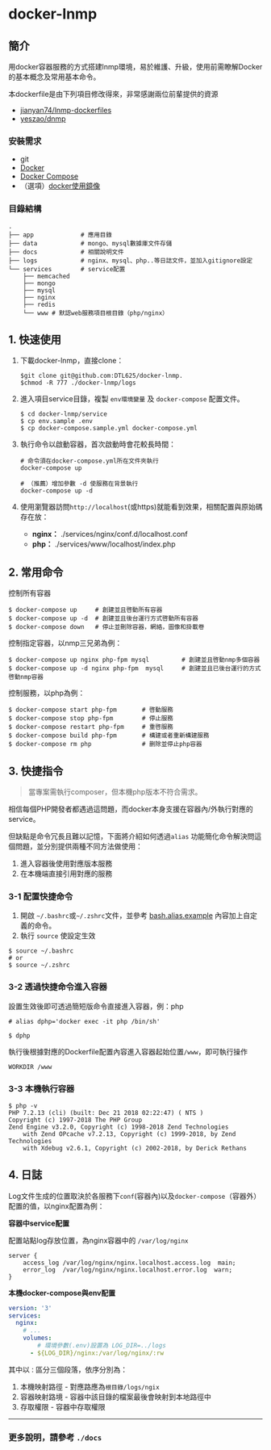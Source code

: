 # docker-lnmp

## 簡介
用docker容器服務的方式搭建lnmp環境，易於維護、升級，使用前需瞭解Docker的基本概念及常用基本命令。

本dockerfile是由下列項目修改得來，非常感謝兩位前輩提供的資源

- [jianyan74/lnmp-dockerfiles](https://github.com/jianyan74/lnmp-dockerfiles)
- [yeszao/dnmp](https://github.com/yeszao/dnmp)

### 安裝需求
- git
- [Docker](https://docs.docker.com/engine/installation/linux/docker-ce/centos/)
- [Docker Compose](https://docs.docker.com/compose/install/#install-compose)
- （選項）[docker使用鏡像](https://github.com/yeasy/docker_practice/blob/master/install/mirror.md)


### 目錄結構

```
.
├── app  			# 應用目錄
├── data 			# mongo、mysql數據庫文件存儲
├── docs 			# 相關說明文件
├── logs 			# nginx、mysql、php..等日誌文件，並加入gitignore設定
└── services 		# service配置
    ├── memcached
    ├── mongo
    ├── mysql
    ├── nginx
    ├── redis
    └── www # 默認web服務項目根目錄（php/nginx）
```

## 1. 快速使用

1. 下載docker-lnmp，直接clone：
    
    ```
    $git clone git@github.com:DTL625/docker-lnmp.
    $chmod -R 777 ./docker-lnmp/logs
    ```
    
2. 進入項目service目錄，複製 `env環境變量` 及 `docker-compose` 配置文件。
    
    ```
    $ cd docker-lnmp/service
    $ cp env.sample .env 
    $ cp docker-compose.sample.yml docker-compose.yml
    ```

3. 執行命令以啟動容器，首次啟動時會花較長時間：
    
    ```
    # 命令須在docker-compose.yml所在文件夾執行
    docker-compose up
    
    # （推薦）增加參數 -d 使服務在背景執行
    docker-compose up -d
    ```

4. 使用瀏覽器訪問`http://localhost`(或https)就能看到效果，相關配置與原始碼存在放：
    - **nginx：** ./services/nginx/conf.d/localhost.conf
    - **php：** ./services/www/localhost/index.php
   
## 2. 常用命令

控制所有容器

```
$ docker-compose up     # 創建並且啓動所有容器
$ docker-compose up -d  # 創建並且後台運行方式啓動所有容器
$ docker-compose down   # 停止並刪除容器，網絡，圖像和掛載卷 
```

控制指定容器，以nmp三兄弟為例：

```
$ docker-compose up nginx php-fpm mysql         # 創建並且啓動nmp多個容器
$ docker-compose up -d nginx php-fpm  mysql     # 創建並且已後台運行的方式啓動nmp容器
```

控制服務，以php為例：

```
$ docker-compose start php-fpm       # 啓動服務
$ docker-compose stop php-fpm        # 停止服務
$ docker-compose restart php-fpm     # 重啓服務
$ docker-compose build php-fpm       # 構建或者重新構建服務
$ docker-compose rm php              # 删除並停止php容器
```

## 3. 快捷指令

> 當專案需執行composer，但本機php版本不符合需求。

相信每個PHP開發者都遇過這問題，而docker本身支援在容器內/外執行對應的service。

但缺點是命令冗長且難以記憶，下面將介紹如何透過`alias` 功能簡化命令解決問這個問題，並分別提供兩種不同方法做使用：

1. 進入容器後使用對應版本服務
2. 在本機端直接引用對應的服務

### 3-1 配置快捷命令

1. 開啟 `~/.bashrc`或`~/.zshrc`文件，並參考 [bash.alias.example](https://github.com/DTL625/docker-lnmp/blob/v1.0-doc/docs/bash.alias.example) 內容加上自定義的命令。
2. 執行 `source` 使設定生效

```
$ source ~/.bashrc 
# or 
$ source ~/.zshrc 
```

### 3-2 透過快捷命令進入容器

設置生效後即可透過簡短版命令直接進入容器，例：php
 
```
# alias dphp='docker exec -it php /bin/sh'

$ dphp
```

執行後根據對應的Dockerfile配置內容進入容器起始位置`/www`，即可執行操作

```
WORKDIR /www
```

### 3-3 本機執行容器

```
$ php -v
PHP 7.2.13 (cli) (built: Dec 21 2018 02:22:47) ( NTS )
Copyright (c) 1997-2018 The PHP Group
Zend Engine v3.2.0, Copyright (c) 1998-2018 Zend Technologies
    with Zend OPcache v7.2.13, Copyright (c) 1999-2018, by Zend Technologies
    with Xdebug v2.6.1, Copyright (c) 2002-2018, by Derick Rethans
```

## 4. 日誌

Log文件生成的位置取決於各服務下`conf`(容器內)以及`docker-compose`（容器外）配置的值，以nginx配置為例：


**容器中service配置**

配置站點log存放位置，為nginx容器中的 `/var/log/nginx`

```
server {    
    access_log /var/log/nginx/nginx.localhost.access.log  main;
    error_log  /var/log/nginx/nginx.localhost.error.log  warn;
}
```

**本機docker-compose與env配置**

```yaml
version: '3'
services:
  nginx:
    # ...
    volumes:
        # 環境參數(.env)設置為 LOG_DIR=../logs
      - ${LOG_DIR}/nginx:/var/log/nginx/:rw 
```
其中以`：`區分三個段落，依序分別為：
1. 本機映射路徑 - 對應路應為`根目錄/logs/ngix`
2. 容器映射路境 - 容器中該目錄的檔案最後會映射到本地路徑中
3. 存取權限 - 容器中存取權限

---

### 更多說明，請參考 `./docs`